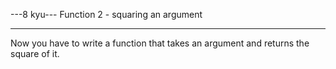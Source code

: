 ---8 kyu--- Function 2 - squaring an argument

------

Now you have to write a function that takes an argument and returns the square of it.